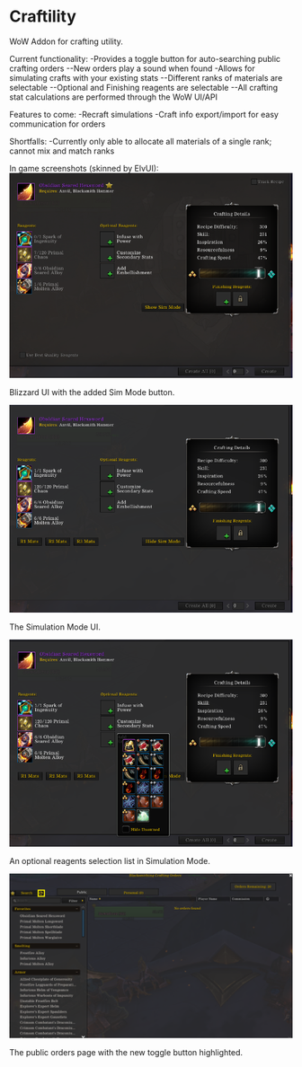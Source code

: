 # Craftility
WoW Addon for crafting utility.

Current functionality:
-Provides a toggle button for auto-searching public crafting orders
--New orders play a sound when found
-Allows for simulating crafts with your existing stats
--Different ranks of materials are selectable
--Optional and Finishing reagents are selectable
--All crafting stat calculations are performed through the WoW UI/API

Features to come:
-Recraft simulations
-Craft info export/import for easy communication for orders

Shortfalls:
-Currently only able to allocate all materials of a single rank; cannot mix and match ranks

In game screenshots (skinned by ElvUI):
![Alt text](/Media/BlizzSchematic.png?raw=true)

Blizzard UI with the added Sim Mode button.

![Alt text](/Media/SimMode.png?raw=true)

The Simulation Mode UI.

![Alt text](/Media/OptionalReagents.png?raw=true)

An optional reagents selection list in Simulation Mode.

![Alt text](/Media/PublicOrders.png?raw=true)

The public orders page with the new toggle button highlighted.
